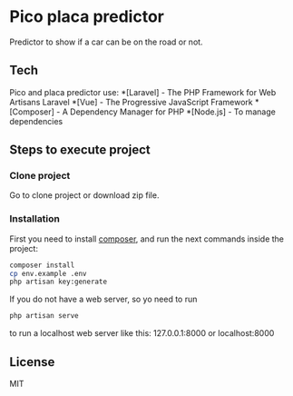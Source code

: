 # Pico placa predictor
Predictor to show if a car can be on the road or not.

## Tech
Pico and placa predictor use:
*[Laravel] - The PHP Framework for Web Artisans Laravel
*[Vue] - The Progressive JavaScript Framework
*[Composer] - A Dependency Manager for PHP
*[Node.js] - To manage dependencies

## Steps to execute project
### Clone project
Go to clone project or download zip file.

### Installation
First you need to install [composer](https://getcomposer.org/), and run the next commands inside the project:

```sh
composer install
cp env.example .env
php artisan key:generate
```

If you do not have a web server, so yo need to run

```sh
php artisan serve
```
to run a localhost web server like this: 127.0.0.1:8000 or localhost:8000

License
----

MIT

